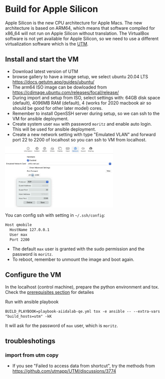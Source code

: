 # Build for Apple Silicon

Apple Silicon is the new CPU architecture for Apple Macs. 
The new architecture is based on ARM64, which means that software compiled for x86_64 will not run on Apple Silicon without translation. 
The VirtualBox software is not yet available for Apple Silicon, so we need to use a different virtualization software which is the [UTM](https://mac.getutm.app/).

## Install and start the VM
- Download latest version of UTM
- browse gallery to have a image setup, we select ubuntu 20.04 LTS https://docs.getutm.app/guides/ubuntu/
- The arm64 ISO image can be dowloaded from https://cdimage.ubuntu.com/releases/focal/release/
- During import and setup from ISO, select settings with: 64GB disk space (default), 4096MB RAM (default), 4 (works for 2020 macbook air so should be good for other later model) cores.
- Remember to install OpenSSH server during setup, so we can ssh to the VM for ansible deployment.
- Create system user `max` with password `moritz` and enable auto login. This will be used for ansible deployment.
- Create a new network setting with type "Emulated VLAN" and forward port 22 to 2200 of localhost so you can ssh to VM from localhost.

<img src="images/utm_ports_mapping.png" width="350px">

You can config ssh with setting in `~/.ssh/config`:

```
Host qmobile
  HostName 127.0.0.1
  User max
  Port 2200
```

- The default `max` user is granted with the sudo permission and the password is `moritz`.
- To reboot, remember to unmount the image and boot again.

## Configure the VM

In the localhost (control machine), prepare the python environment and tox.
Check the [prerequisites section](../build-vagrant.md#prerequisites-installation) for detailes

Run with ansible playbook
```
BUILD_PLAYBOOK=playbook-aiidalab-qe.yml tox -e ansible -- --extra-vars "build_hosts=utm" -kK
```

It will ask for the password of `max` user, which is `moritz`.

## troubleshotings

### import from utm copy

- If you see "Failed to access data from shortcut", try the methods from https://github.com/utmapp/UTM/discussions/3774
